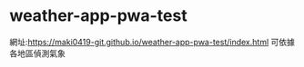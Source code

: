 # weather-app-pwa-test
網址:https://maki0419-git.github.io/weather-app-pwa-test/index.html
可依據各地區偵測氣象
